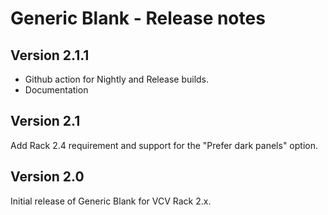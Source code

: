 # Generic Blank - Release notes

## Version 2.1.1

- Github action for Nightly and Release builds.
- Documentation

## Version 2.1

Add Rack 2.4 requirement and support for the "Prefer dark panels" option.

## Version 2.0

Initial release of Generic Blank for VCV Rack 2.x.
